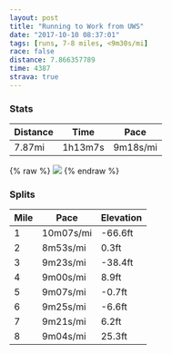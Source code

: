 ```yaml
---
layout: post
title: "Running to Work from UWS"
date: "2017-10-10 08:37:01"
tags: [runs, 7-8 miles, <9m30s/mi]
race: false
distance: 7.866357789
time: 4387
strava: true
---
```


### Stats

| Distance | Time | Pace |
|----------|------|------|
|7.87mi|1h13m7s|9m18s/mi|

{% raw %}
<img src='https://maps.googleapis.com/maps/api/staticmap?maptype=roadmap&path=enc:svaxFlgmbMv@nCtEn@cAl@fFzFjf@zWxM|PdOlAt@xAw@bB~Bs@fMvSjJxGr[fOjIXv@pEzAiEnI`KtInCz@rDaA~HfPzF~S|RhWxMpJhAfKfFzYpSdMrObk@j^jIfCpLpCtGOnBuBpc@|DnS`Gh_AtCnA}a@fBh@jAoDJkH}Ba@|@oEzMu^lFzDb@gA&key=AIzaSyC1MId7bFpkLXNAaYhBSTb8jLyiSqzbDtM&size=800x800&markers=color:yellow|label:S|40.81018,-73.96487&markers=color:green|label:F|40.72424000000001,-73.99749000000007'>
{% endraw %}

### Splits

| Mile | Pace | Elevation |
|------|------|-----------|
|1|10m07s/mi|-66.6ft|
|2|8m53s/mi|0.3ft|
|3|9m23s/mi|-38.4ft|
|4|9m00s/mi|8.9ft|
|5|9m07s/mi|-0.7ft|
|6|9m25s/mi|-6.6ft|
|7|9m21s/mi|6.2ft|
|8|9m04s/mi|25.3ft|
